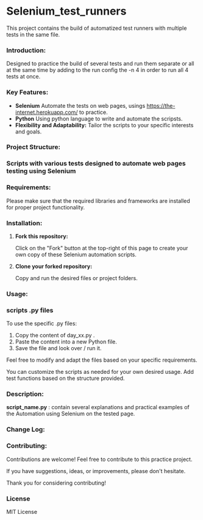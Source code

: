 # Selenium_test_runners

This project contains the build of automatized test runners with multiple tests in the same file.


### Introduction:

Designed to practice the build of several tests and run them separate or all at the same time by adding to the run config the -n 4 in order to run all 4 tests at once.

### Key Features:

- **Selenium** Automate the tests on web pages, usings https://the-internet.herokuapp.com/ to practice.
- **Python** Using python language to write and automate the scripsts.
- **Flexibility and Adaptability:** Tailor the scripts to your specific interests and goals.

### Project Structure:

### Scripts with various tests designed to automate web pages testing using Selenium
  
### Requirements:

Please make sure that the required libraries and frameworks are installed for proper project functionality.

### Installation:

1. **Fork this repository:**
   
   Click on the "Fork" button at the top-right of this page to create your own copy of these Selenium automation scripts.

2. **Clone your forked repository:**

   Copy and run the desired files or project folders.

### Usage:

### scripts .py files

To use the specific .py files:

1. Copy the content of day_xx.py .
2. Paste the content into a new Python file.
3. Save the file and look over / run it.

Feel free to modify and adapt the files based on your specific requirements.

You can customize the scripts as needed for your own desired usage. Add test functions based on the structure provided.

### Description:

**script_name.py** : contain several explanations and practical examples of the Automation using Selenium on the tested page.

### Change Log:

  
### Contributing:

Contributions are welcome! Feel free to contribute to this practice project.

If you have suggestions, ideas, or improvements, please don't hesitate.

Thank you for considering contributing!

### License ###

MIT License

